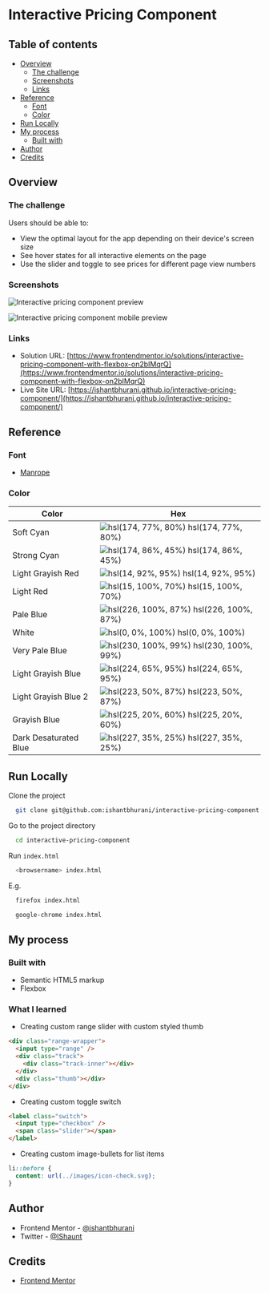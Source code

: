 # Interactive Pricing Component

## Table of contents

- [Overview](#overview)
  - [The challenge](#the-challenge)
  - [Screenshots](#screenshots)
  - [Links](#links)
- [Reference](#reference)
  - [Font](#font)
  - [Color](#color)
- [Run Locally](#run-locally)
- [My process](#my-process)
  - [Built with](#built-with)
- [Author](#author)
- [Credits](#credits)

## Overview

### The challenge

Users should be able to:

- View the optimal layout for the app depending on their device's screen size
- See hover states for all interactive elements on the page
- Use the slider and toggle to see prices for different page view numbers

### Screenshots

![Interactive pricing component preview](https://user-images.githubusercontent.com/67356291/134205788-1d325c0f-8855-49fb-9d70-72e67503329f.png)

![Interactive pricing component mobile preview](https://user-images.githubusercontent.com/67356291/134205791-a9b89ecd-8138-4735-8d53-fa71c6344fde.png)

### Links

- Solution URL: [https://www.frontendmentor.io/solutions/interactive-pricing-component-with-flexbox-on2bIMqrQ](https://www.frontendmentor.io/solutions/interactive-pricing-component-with-flexbox-on2bIMqrQ)
- Live Site URL: [https://ishantbhurani.github.io/interactive-pricing-component/](https://ishantbhurani.github.io/interactive-pricing-component/)

## Reference

### Font

- [Manrope](https://fonts.google.com/specimen/Manrope)

### Color

| Color                 | Hex                                                                                      |
| --------------------- | ---------------------------------------------------------------------------------------- |
| Soft Cyan             | ![hsl(174, 77%, 80%)](https://via.placeholder.com/10/a5f3eb?text=+) hsl(174, 77%, 80%)   |
| Strong Cyan           | ![hsl(174, 86%, 45%)](https://via.placeholder.com/10/10d5c2?text=+) hsl(174, 86%, 45%)   |
| Light Grayish Red     | ![hsl(14, 92%, 95%)](https://via.placeholder.com/10/feece7?text=+) hsl(14, 92%, 95%)     |
| Light Red             | ![hsl(15, 100%, 70%)](https://via.placeholder.com/10/ff8c66?text=+) hsl(15, 100%, 70%)   |
| Pale Blue             | ![hsl(226, 100%, 87%)](https://via.placeholder.com/10/bdccff?text=+) hsl(226, 100%, 87%) |
| White                 | ![hsl(0, 0%, 100%)](https://via.placeholder.com/10/ffffff?text=+) hsl(0, 0%, 100%)       |
| Very Pale Blue        | ![hsl(230, 100%, 99%)](https://via.placeholder.com/10/fafbff?text=+) hsl(230, 100%, 99%) |
| Light Grayish Blue    | ![hsl(224, 65%, 95%)](https://via.placeholder.com/10/eaeefb?text=+) hsl(224, 65%, 95%)   |
| Light Grayish Blue 2  | ![hsl(223, 50%, 87%)](https://via.placeholder.com/10/cdd7ee?text=+) hsl(223, 50%, 87%)   |
| Grayish Blue          | ![hsl(225, 20%, 60%)](https://via.placeholder.com/10/858fad?text=+) hsl(225, 20%, 60%)   |
| Dark Desaturated Blue | ![hsl(227, 35%, 25%)](https://via.placeholder.com/10/293356?text=+) hsl(227, 35%, 25%)   |

## Run Locally

Clone the project

```bash
  git clone git@github.com:ishantbhurani/interactive-pricing-component.git
```

Go to the project directory

```bash
  cd interactive-pricing-component
```

Run `index.html`

```bash
  <browsername> index.html
```

E.g.

```bash
  firefox index.html
```

```bash
  google-chrome index.html
```

## My process

### Built with

- Semantic HTML5 markup
- Flexbox

### What I learned
- Creating custom range slider with custom styled thumb

```html
<div class="range-wrapper">
  <input type="range" />
  <div class="track">
    <div class="track-inner"></div>
  </div>
  <div class="thumb"></div>
</div>
```

- Creating custom toggle switch

```html
<label class="switch">
  <input type="checkbox" />
  <span class="slider"></span>
</label>
```

- Creating custom image-bullets for list items

```css
li::before {
  content: url(../images/icon-check.svg);
}
```

## Author

- Frontend Mentor - [@ishantbhurani](https://www.frontendmentor.io/profile/ishantbhurani)
- Twitter - [@IShaunt](https://twitter.com/IShaunt)

## Credits

- [Frontend Mentor](https://www.frontendmentor.io/challenges/interactive-pricing-component-t0m8PIyY8)

